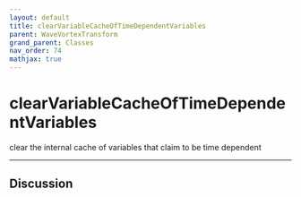 ```yaml
---
layout: default
title: clearVariableCacheOfTimeDependentVariables
parent: WaveVortexTransform
grand_parent: Classes
nav_order: 74
mathjax: true
---
```


#  clearVariableCacheOfTimeDependentVariables

clear the internal cache of variables that claim to be time dependent


---

## Discussion

  

